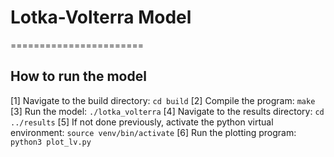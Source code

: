 # Lotka-Volterra Model
=======================
## How to run the model
[1] Navigate to the build directory: ```cd build```
[2] Compile the program: ```make```
[3] Run the model: ```./lotka_volterra```
[4] Navigate to the results directory: ```cd ../results```
[5] If not done previously, activate the python virtual environment: ```source venv/bin/activate```
[6] Run the plotting program: ```python3 plot_lv.py```
